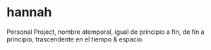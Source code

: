 # hannah
Personal Project, nombre atemporal, igual de principio a fin, de fin a principio, trascendente en el tiempo & espacio.
